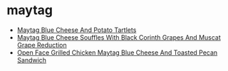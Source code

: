 # maytag

 * [Maytag Blue Cheese And Potato Tartlets](index/m/maytag-blue-cheese-and-potato-tartlets-108663.json)
 * [Maytag Blue Cheese Souffles With Black Corinth Grapes And Muscat Grape Reduction](index/m/maytag-blue-cheese-souffles-with-black-corinth-grapes-and-muscat-grape-reduction-15619.json)
 * [Open Face Grilled Chicken Maytag Blue Cheese And Toasted Pecan Sandwich](index/o/open-face-grilled-chicken-maytag-blue-cheese-and-toasted-pecan-sandwich-395410.json)

